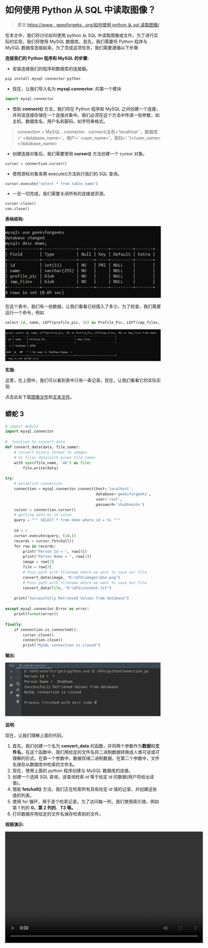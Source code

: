 # 如何使用 Python 从 SQL 中读取图像？

> 原文:[https://www . geesforgeks . org/如何使用 python 从 sql 读取图像/](https://www.geeksforgeeks.org/how-to-read-image-from-sql-using-python/)

在本文中，我们将讨论如何使用 python 从 SQL 中读取图像或文件。为了进行实际的实现，我们将使用 MySQL 数据库。首先，我们需要将 Python 程序与 MySQL 数据库连接起来。为了完成这项任务，我们需要遵循以下步骤:

**连接我们的 Python 程序和 MySQL 的步骤:**

*   安装连接我们的程序和数据库的连接器。

```py
pip install mysql-connector-python
```

*   现在，让我们导入名为 **mysql.connector.** 的第一个模块

```py
import mysql.connector
```

*   借助 **connect()** 方法，我们将在 Python 程序和 MySQL 之间创建一个连接，并将该连接存储在一个连接对象中。我们必须在这个方法中传递一些参数，如主机、数据库名、用户名和密码，如字符串格式。

> connection = MySQL . connector . connect(主机='localhost '，数据库=' <database_name>'，用户=' <user_name>'，密码=' <password>')</password></user_name></database_name>

*   创建连接对象后，我们需要使用 **cursor()** 方法创建一个 cursor 对象。

```py
cursor = connection.cursor()
```

*   使用游标对象来用 execute()方法执行我们的 SQL 查询。

```py
cursor.execute("select * from table_name")
```

*   一旦一切完成，我们需要关闭所有的连接或资源。

```py
cursor.close()
con.close()
```

**表格结构:**

![](img/81c77ba04cf2298a4ea1c14161cc81ef.png)

在这个表中，我们有一些数据，让我们看看已经插入了多少。为了检查，我们需要运行一个命令，例如

```py
select id, name, LEFT(profile_pic, 30) as Profile_Pic, LEFT(imp_files, 30) as Imp_Files from demo;
```

![](img/30d3d81c7ed0c5b2f9d0fc54fbdd61ff.png)

**实施:**

这里，在上图中，我们可以看到表中只有一条记录。现在，让我们看看它的实际实现:

点击此处下载[图像文件](https://drive.google.com/file/d/1ur_QXsnxrWJsJtBhW9fFc1bLimknOlAk/view?usp=sharing)和[文本文件](https://drive.google.com/file/d/11DCMdiqRZO0Ra_ZrWDJwKrg1tS-kLtIa/view?usp=sharing)。

## 蟒蛇 3

```py
# import module
import mysql.connector

#  function to convert data
def convert_data(data, file_name):
    # Convert binary format to images
    # or files data(with given file_name)
    with open(file_name, 'wb') as file:
        file.write(data)

try:
    # establish connection
    connection = mysql.connector.connect(host='localhost',
                                         database='geeksforgeeks',
                                         user='root',
                                         password='shubhanshu')
    cursor = connection.cursor()
    # getting data by id value
    query = """ SELECT * from demo where id = %s """

    id = 1
    cursor.execute(query, (id,))
    records = cursor.fetchall()
    for row in records:
        print("Person Id = ", row[0])
        print("Person Name = ", row[1])
        image = row[2]
        file = row[3]
        # Pass path with filename where we want to save our file
        convert_data(image, "D:\GFG\images\One.png")
        # Pass path with filename where we want to save our file
        convert_data(file, "D:\GFG\content.txt")

    print("Successfully Retrieved Values from database")

except mysql.connector.Error as error:
    print(format(error))

finally:
    if connection.is_connected():
        cursor.close()
        connection.close()
        print("MySQL connection is closed")
```

**输出:**

![](img/77a862cc8d6c1476b3857e7fca19bb1d.png)

**说明:**

现在，让我们理解上面的代码，

1.  首先，我们创建一个名为 **convert_data** 的函数，并将两个参数作为**数据**和**文件名**。在这个函数中，我们用给定的文件名将二进制数据转换成人类可读或可理解的形式。在第一个参数中，数据存储二进制数据，在第二个参数中，文件名保存从数据库中检索的文件名。
2.  现在，使用上面的 python 程序创建与 MySQL 数据库的连接。
3.  创建一个选择 SQL 查询，该查询检索 id 等于给定 id 的数据(用户将给出该值)。
4.  借助 **fetchall()** 方法，我们正在检索所有具有给定 id 值的记录，并创建这些值的列表。
5.  使用 for 循环，用于逐个检索记录。为了访问每一列，我们使用索引值，例如第 1 列的 **0、第 2 列的**、**T3 等。**
6.  打印数据并用给定的文件名保存检索到的文件。

**视频演示:**

<video class="wp-video-shortcode" id="video-569757-1" width="640" height="360" preload="metadata" controls=""><source type="video/mp4" src="https://media.geeksforgeeks.org/wp-content/uploads/20210305022715/My-Video2.mp4?_=1">[https://media.geeksforgeeks.org/wp-content/uploads/20210305022715/My-Video2.mp4](https://media.geeksforgeeks.org/wp-content/uploads/20210305022715/My-Video2.mp4)</video>